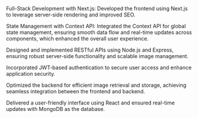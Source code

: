 Full-Stack Development with Next.js: Developed the frontend using Next.js to leverage server-side rendering
and improved SEO.

State Management with Context API: Integrated the Context API for global state management, ensuring
smooth data flow and real-time updates across components, which enhanced the overall user experience.

Designed and implemented RESTful APIs using Node.js and Express, ensuring robust server-side functionality
and scalable image management.

Incorporated JWT-based authentication to secure user access and enhance application security.

Optimized the backend for efficient image retrieval and storage, achieving seamless integration between the frontend
and backend.


Delivered a user-friendly interface using React and ensured real-time updates with MongoDB as the database.
